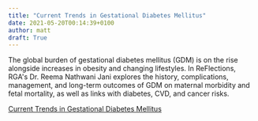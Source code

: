 ```yaml
---
title: "Current Trends in Gestational Diabetes Mellitus"
date: 2021-05-20T00:14:39+0100
author: matt
draft: True
---
```

The global burden of gestational diabetes mellitus (GDM) is on the rise alongside increases in obesity and changing lifestyles. In ReFlections, RGA's Dr. Reema Nathwani Jani explores the history, complications, management, and long-term outcomes of GDM on maternal morbidity and fetal mortality, as well as links with diabetes, CVD, and cancer risks. 

[ Current Trends in Gestational Diabetes Mellitus ]( https://www.rgare.com/knowledge-center/media/articles/current-trends-in-gestational-diabetes-mellitus )
